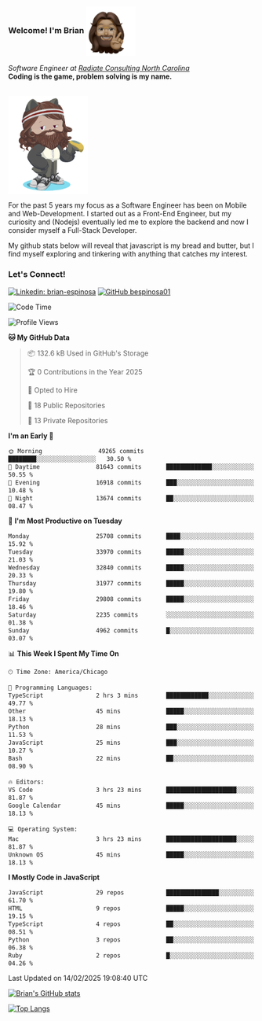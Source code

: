###  Welcome! I'm Brian <img align="center" src="https://github.com/bespinosa01/bespinosa01/blob/main/assets/peace-animoji.png" height="100" /></h2>
<p><em>Software Engineer at <a href="https://www.radiateconsulting.coop/north-carolina-tech-coop">Radiate Consulting North Carolina</a>
 <br/>
<!-- </br>Developer Consultant at <a href="https://codethedream.org/">Code The Dream</a> -->
</em> <b>Coding is the game, problem solving is my name.</b></p>

<br/>


 <img align="center" src="https://github.com/bespinosa01/bespinosa01/blob/main/assets/octo-me.png" height="200" /> 
 <p>
 For the past 5 years my focus as a Software Engineer has been on Mobile and Web-Development. I started out as a Front-End Engineer, but my curiosity and (Nodejs) eventually led me to explore the backend and now I consider myself a Full-Stack Developer.
</p>
<p>
 My github stats below will reveal that javascript is my bread and butter, but I find myself exploring and tinkering with anything that catches my interest. 
 </p>
 
 
### Let's Connect!

[![Linkedin: brian-espinosa](https://img.shields.io/badge/-brian--espinosa-blue?style=flat-square&logo=Linkedin&logoColor=white&link=https://www.linkedin.com/in/brian-espinosa/)](https://www.linkedin.com/in/brian-espinosa/)
[![GitHub bespinosa01](https://img.shields.io/github/followers/bespinosa01?label=follow&style=social)](https://github.com/bespinosa01)



<!--START_SECTION:waka-->
![Code Time](http://img.shields.io/badge/Code%20Time-1%2C727%20hrs%2040%20mins-blue)

![Profile Views](http://img.shields.io/badge/Profile%20Views-0-blue)

**🐱 My GitHub Data** 

> 📦 132.6 kB Used in GitHub's Storage 
 > 
> 🏆 0 Contributions in the Year 2025
 > 
> 💼 Opted to Hire
 > 
> 📜 18 Public Repositories 
 > 
> 🔑 13 Private Repositories 
 > 
**I'm an Early 🐤** 

```text
🌞 Morning                49265 commits       ████████░░░░░░░░░░░░░░░░░   30.50 % 
🌆 Daytime                81643 commits       █████████████░░░░░░░░░░░░   50.55 % 
🌃 Evening                16918 commits       ███░░░░░░░░░░░░░░░░░░░░░░   10.48 % 
🌙 Night                  13674 commits       ██░░░░░░░░░░░░░░░░░░░░░░░   08.47 % 
```
📅 **I'm Most Productive on Tuesday** 

```text
Monday                   25708 commits       ████░░░░░░░░░░░░░░░░░░░░░   15.92 % 
Tuesday                  33970 commits       █████░░░░░░░░░░░░░░░░░░░░   21.03 % 
Wednesday                32840 commits       █████░░░░░░░░░░░░░░░░░░░░   20.33 % 
Thursday                 31977 commits       █████░░░░░░░░░░░░░░░░░░░░   19.80 % 
Friday                   29808 commits       █████░░░░░░░░░░░░░░░░░░░░   18.46 % 
Saturday                 2235 commits        ░░░░░░░░░░░░░░░░░░░░░░░░░   01.38 % 
Sunday                   4962 commits        █░░░░░░░░░░░░░░░░░░░░░░░░   03.07 % 
```


📊 **This Week I Spent My Time On** 

```text
🕑︎ Time Zone: America/Chicago

💬 Programming Languages: 
TypeScript               2 hrs 3 mins        ████████████░░░░░░░░░░░░░   49.77 % 
Other                    45 mins             █████░░░░░░░░░░░░░░░░░░░░   18.13 % 
Python                   28 mins             ███░░░░░░░░░░░░░░░░░░░░░░   11.53 % 
JavaScript               25 mins             ███░░░░░░░░░░░░░░░░░░░░░░   10.27 % 
Bash                     22 mins             ██░░░░░░░░░░░░░░░░░░░░░░░   08.90 % 

🔥 Editors: 
VS Code                  3 hrs 23 mins       ████████████████████░░░░░   81.87 % 
Google Calendar          45 mins             █████░░░░░░░░░░░░░░░░░░░░   18.13 % 

💻 Operating System: 
Mac                      3 hrs 23 mins       ████████████████████░░░░░   81.87 % 
Unknown OS               45 mins             █████░░░░░░░░░░░░░░░░░░░░   18.13 % 
```

**I Mostly Code in JavaScript** 

```text
JavaScript               29 repos            ███████████████░░░░░░░░░░   61.70 % 
HTML                     9 repos             █████░░░░░░░░░░░░░░░░░░░░   19.15 % 
TypeScript               4 repos             ██░░░░░░░░░░░░░░░░░░░░░░░   08.51 % 
Python                   3 repos             ██░░░░░░░░░░░░░░░░░░░░░░░   06.38 % 
Ruby                     2 repos             █░░░░░░░░░░░░░░░░░░░░░░░░   04.26 % 
```




 Last Updated on 14/02/2025 19:08:40 UTC
<!--END_SECTION:waka-->


<!--  Github STATS -->
[![Brian's GitHub stats](https://github-readme-stats.vercel.app/api?username=bespinosa01&hide=stars,contribs&count_private=true&show_icons=true)](https://github.com/anuraghazra/github-readme-stats)

[![Top Langs](https://github-readme-stats.vercel.app/api/top-langs/?username=bespinosa01&layout=compact)](https://github.com/anuraghazra/github-readme-stats)



<!--
**bespinosa01/bespinosa01** is a ✨ _special_ ✨ repository because its `README.md` (this file) appears on your GitHub profile.

Here are some ideas to get you started:

- 🔭 I’m currently working on ...
- 🌱 I’m currently learning ...
- 👯 I’m looking to collaborate on ...
- 🤔 I’m looking for help with ...
- 💬 Ask me about ...
- 📫 How to reach me: ...
- 😄 Pronouns: ...
- ⚡ Fun fact: ...
-->
